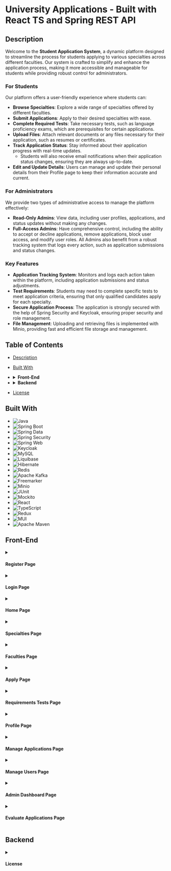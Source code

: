 # University Applications - Built with React TS and Spring REST API

## Description

Welcome to the **Student Application System**, a dynamic platform designed to streamline the process for students applying to various specialties across different faculties. Our system is crafted to simplify and enhance the application process, making it more accessible and manageable for students while providing robust control for administrators.

### For Students

Our platform offers a user-friendly experience where students can:

- **Browse Specialties**: Explore a wide range of specialties offered by different faculties.
- **Submit Applications**: Apply to their desired specialties with ease.
- **Complete Required Tests**: Take necessary tests, such as language proficiency exams, which are prerequisites for certain applications.
- **Upload Files**: Attach relevant documents or any files necessary for their application, such as resumes or certificates.
- **Track Application Status**: Stay informed about their application progress with real-time updates.
  - Students will also receive email notifications when their application status changes, ensuring they are always up-to-date.
- **Edit and Update Details**: Users can manage and update their personal details from their Profile page to keep their information accurate and current.
### For Administrators

We provide two types of administrative access to manage the platform effectively:

- **Read-Only Admins**: View data, including user profiles, applications, and status updates without making any changes.
- **Full-Access Admins**: Have comprehensive control, including the ability to accept or decline applications, remove applications, block user access, and modify user roles. All Admins also benefit from a robust tracking system that logs every action, such as application submissions and status changes.

### Key Features

- **Application Tracking System**: Monitors and logs each action taken within the platform, including application submissions and status adjustments.
- **Test Requirements**: Students may need to complete specific tests to meet application criteria, ensuring that only qualified candidates apply for each specialty.
- **Secure Application Process**: The application is strongly secured with the help of Spring Security and Keycloak, ensuring proper security and role management.
- **File Management**: Uploading and retrieving files is implemented with Minio, providing fast and efficient file storage and management.

## Table of Contents

- [Description](#description)
- [Built With](#built-with)
- <details>
  <summary><b>Front-End</b></summary>

  - [<a href="#register-page">Register Page</a>](#register-page)
  - [<a href="#login-page">Login Page</a>](#login-page)
  - [Home Page](#home-page)
  - [Specialties Page](#specialties-page)
  - [Faculties Page](#faculties-page)
  - [Apply Page](#apply-page)
  - [Requirements Tests](#requirements-tests)
  - [Profile Page](#profile-page)
  - [Manage Applications Page](#manage-applications-page)
  - [Manage Users Page](#manage-users-page)
  - [Admin Dashboard Page](#admin-dashboard-page)
  - [Evaluate Applications Page](#evaluate-applications-page)
- </details>
  <details>
  <summary><b>Backend</b></summary>
</details>

- [License](#license)


## Built With

<ul dir="auto">
  <li><img src="https://img.shields.io/badge/Java-ED4236?style=for-the-badge&logo=java&logoColor=white" alt="Java"></li>
  <li><img src="https://img.shields.io/badge/Spring%20Boot-%236BB13D?style=for-the-badge&logo=springboot&logoColor=white" alt="Spring Boot"></li>
  <li><img src="https://img.shields.io/badge/Spring%20Data-%236BB13D?style=for-the-badge&logo=spring&logoColor=white" alt="Spring Data"></li>
  <li><img src="https://img.shields.io/badge/Spring%20Security-%236BB13D?style=for-the-badge&logo=springsecurity&logoColor=white" alt="Spring Security"></li>
  <li><img src="https://img.shields.io/badge/Spring%20Web-%236BB13D?style=for-the-badge&logo=spring&logoColor=white" alt="Spring Web"></li>
  <li><img src="https://img.shields.io/badge/Keycloak-%233B3F6C?style=for-the-badge&logo=keycloak&logoColor=white" alt="Keycloak"></li>
  <li><img src="https://img.shields.io/badge/MySQL-005C84?style=for-the-badge&logo=mysql&logoColor=white" alt="MySQL"></li>
  <li><img src="https://img.shields.io/badge/Liquibase-0D4F8C?style=for-the-badge&logo=liquibase&logoColor=white" alt="Liquibase"></li>
  <li><img src="https://img.shields.io/badge/Hibernate-59666C?style=for-the-badge&logo=hibernate&logoColor=white" alt="Hibernate"></li>
  <li><img src="https://img.shields.io/badge/Redis-%23D82C20?style=for-the-badge&logo=redis&logoColor=white" alt="Redis"></li>
  <li><img src="https://img.shields.io/badge/Apache%20Kafka-%23D2302C?style=for-the-badge&logo=apachekafka&logoColor=white" alt="Apache Kafka"></li>
  <li><img src="https://img.shields.io/badge/Freemarker-%23E06F2D?style=for-the-badge&logo=freemarker&logoColor=white" alt="Freemarker"></li>
  <li><img src="https://img.shields.io/badge/Minio-%23D5A9F2?style=for-the-badge&logo=minio&logoColor=white" alt="Minio"></li>
  <li><img src="https://img.shields.io/badge/JUnit-25A162?style=for-the-badge&logo=junit&logoColor=white" alt="JUnit"></li>
  <li><img src="https://img.shields.io/badge/Mockito-8C8C8C?style=for-the-badge&logo=mockito&logoColor=white" alt="Mockito"></li>
  <li><img src="https://img.shields.io/badge/React-%23282C34?style=for-the-badge&logo=react&logoColor=61DAFB" alt="React"></li>
  <li><img src="https://img.shields.io/badge/TypeScript-%232B8AB6?style=for-the-badge&logo=typescript&logoColor=white" alt="TypeScript"></li>
  <li><img src="https://img.shields.io/badge/Redux-%23593d88?style=for-the-badge&logo=redux&logoColor=white" alt="Redux"></li>
  <li><img src="https://img.shields.io/badge/MUI-%230081CB?style=for-the-badge&logo=mui&logoColor=white" alt="MUI"></li>
  <li><img src="https://img.shields.io/badge/Apache%20Maven-C71A36?style=for-the-badge&logo=apachemaven&logoColor=white" alt="Apache Maven"></li>
</ul>


## Front-End

<details id="register-page">
<summary><h4>Register Page</h4></summary>

The registration page is designed to be user-friendly and efficient for new users looking to create an account.

![Screenshot_518](https://github.com/user-attachments/assets/7b7f8f52-53ac-4fd4-ab96-bad1b73a1dab)

- **Customized Keycloak Page**: The registration page is modified from the default Keycloak page using **keycloakify**, which upgrades it to a React-based interface.
- **Additional Fields**: Includes extra fields required by the application:
  - Username
  - Email
  - First Name
  - Middle Name
  - Last Name
  - Password (minimum 8 characters, with at least one letter and one digit)
  - Confirm Password
  - Birth Date
  - Phone Number
- **Frontend Validation**: Prevents form submission if fields are invalid, ensuring users meet all criteria before registering.
- **Backend Validation**: Mirrors the frontend checks and applies them server-side for data integrity and security.

</details>

<details id="login-page">
<summary><h4>Login Page</h4></summary>

The login page provides a secure entry point for returning users.

![Screenshot_505](https://github.com/user-attachments/assets/56c40784-389c-4c6f-add6-b66b7ed01c5e)

- **Customized Keycloak Page**: The login page is modified using **keycloakify**, upgrading the default Keycloak login page to a React-based interface.
- **Login Credentials**: Users can log in with their **username** and **password**.
- **Secure Authentication**: Ensures secure login using Keycloak’s authentication mechanisms, with the custom frontend integrated seamlessly.

</details>

<details id="home-page">
<summary><h4>Home Page</h4></summary>

The home page serves as the main entry point to the application.

![Screenshot_515](https://github.com/user-attachments/assets/a617ea10-7028-4a55-b6e4-bb82ed1b38b9)

- **Minimalistic Design**: A simple, clean interface that only displays essential elements for easy navigation.
- **Explore Prompt**: Text encourages users to explore the available faculties and specialties.
- **Navigation Buttons**: Includes buttons for exploring different sections of the site.
- **Apply Button**: Provides a button that redirects users to the application page, where they can submit an application (only accessible if logged in with a student account).

</details>

<details id="specialties-page">
<summary><h4>Specialties Page</h4></summary>

The specialties page showcases various specializations or areas of focus.

![Screenshot_512](https://github.com/user-attachments/assets/f04a6bc0-9924-4ed2-987d-e1746d565891)

- **Public Access**: Available to all users, regardless of their role or login status.
- **Specialty Information**: Displays detailed information about each specialty offered by the university, including:
  - Program details
  - Admission requirements
  - Subjects
  - List of teachers associated with each specialty
- **User-Friendly Display**: Allows users to browse and learn about all the available specialties without needing to log in.

</details>

<details id="faculties-page">
<summary><h4>Faculties Page</h4></summary>

The faculties page provides information about different academic faculties.

![Screenshot_511](https://github.com/user-attachments/assets/cbdd4dfa-1eea-4157-9eb1-9c011f16a552)

- **Faculty Overview**: Displays all available faculties in the university, along with detailed information about each one.
- **Specialties within Faculties**: Shows the specialties offered by each faculty, providing a structured view for easy navigation.
- **Specialty Links**: Each specialty is clickable, redirecting users to the **Specialties Page** and automatically filtering the list to show only the specialties from the selected faculty.
- **Public Access**: Accessible to all users, regardless of their login status.

</details>

<details id="apply-page">
<summary><h4>Apply Page</h4></summary>

The apply page allows users to submit applications for selected specialty.

![Screenshot_507](https://github.com/user-attachments/assets/ef4d3e90-68b1-4b0e-bffa-fa79e11efb1a)

- **Student-Only Access**: This page is only accessible to users who are logged in with a student account.
- **Specialty Selection**: Allows students to select a specialty from a dropdown menu. Upon selection, the specific requirements for that specialty are displayed.
- **Dynamic Requirements**: Requirements vary based on the selected specialty and are shown dynamically on the page.
- **Application Fields**: Students can enter their data, including:
  - Application description
  - Letter of recommendation
  - Average grade
  - Personal statement
  - Uploading necessary documents (supported file types: `.txt`, `.pdf`, `.doc`, `.docx`, `.png`, `.jpeg`, `.jpg`)
- **File Upload**: Supports file uploads for required documents with clear validation for file type.
- **Frontend & Backend Validation**: The page won't allow submission unless all fields meet the required rules, with validation checks on both the frontend and backend.
- **Test Requirements**: Some specialties require specific tests (e.g., Standard Test, Language Proficiency Test). Students must complete these tests before they can submit their application if the tests are listed as part of the specialty's requirements.
- **Smooth Submission**: After meeting all requirements, students can successfully submit their application for review.

</details>

<details id="requirements-tests">
<summary><h4>Requirements Tests Page</h4></summary>

The Requirements Tests page allows students to complete the necessary tests required for certain specialties.

![Screenshot_514](https://github.com/user-attachments/assets/d4b91c62-96d0-4f9a-b152-54c969b41232)

- **Student-Only Access**: This page is exclusively accessible to logged-in students.
- **Available Tests**: Presents two tests for students to complete:
  - **Standard Test**
  - **Language Proficiency Test**
- **Time Limit**: Students have a total of **1 hour** to complete each test. Once started, the tests cannot be stopped or reset.
- **Question Format**: Each test consists of **10 multiple-choice questions**, with only one correct answer per question.
- **Automatic Results**: Upon completion, the test results are automatically calculated and saved for the student.
- **Application Integration**: When students apply for a specialty that requires the test results, their scores will be provided automatically.
- **One-Time Completion**: Each test can only be completed once; students cannot retake the tests.
- **One Test at a Time**: Only one test can be started at a time.

</details>

<details id="profile-page">
<summary><h4>Profile Page</h4></summary>

The profile page offers account management features for logged-in users.

![Screenshot_510](https://github.com/user-attachments/assets/b20f2ed5-1afa-4d26-adea-ba725ac050f7)

- **User Access**: Only accessible to logged-in users.
- **Editable Profile Data**: Users can update their personal information such as:
  - First Name
  - Middle Name
  - Last Name
  - Phone Number
- **Non-Editable Fields**: Users cannot change their role, email, or username.
- **Student Applications**: Students can view all the applications they’ve submitted, along with all the data and documents they provided for each application.
  - **File Download**: Uploaded files are displayed as links. Students can click on the file names to download them.
- **Accepted Applications**: For applications that have been accepted, students will see a button. Clicking it will show the study program for the selected specialty.
  - **Program in PDF Format**: The study program is available as a downloadable PDF file for easy access and offline viewing.
    - ![Screenshot_557](https://github.com/user-attachments/assets/a6a80348-4de6-4544-864e-bf88ae1b7cc0)
 
</details>

<details id="manage-applications-page">
<summary><h4>Manage Applications Page</h4></summary>

The manage applications page allows administrators review and manage applications.

![Screenshot_516](https://github.com/user-attachments/assets/4e1da1c8-b3a8-4d80-a99c-f6a474e32cb1)

- **Admin-Only Access**: This page is only accessible to users with admin privileges.
- **Application Overview**: Displays all submitted student applications, along with the data provided for each, including uploaded files.
  - **File Download**: Files uploaded by students are available as clickable links for admins to download.
- **Filtering Options**: A filter menu allows admins to easily sort and search through applications based on various criteria.
- **Admin Actions**:
  - **Full Access Admins**: Admins with full access can take actions such as:
    - **Accept**, **Decline**, or **Delete** applications using dedicated buttons.
  - **All Admins**:
    - **Receipt Generator**: Generates a PDF format of the selected application and downloads it to the admin’s device.
      - ![Screenshot_558](https://github.com/user-attachments/assets/8ebc46cc-3884-4e53-be0a-bb842242643d)
    - **Evaluate Application**: Redirects the admin to the **Evaluate Application Page** for further review and evaluation of the application.

</details>

<details id="manage-users-page">
<summary><h4>Manage Users Page</h4></summary>

The manage users page is used for administrative tasks related to user management.

![Screenshot_506](https://github.com/user-attachments/assets/5cddaf51-4df9-459a-b722-dda425a98478)

- **Admin-Only Access**: This page is exclusively accessible to users with admin privileges.
- **User Overview**: Displays a list of all users along with their relevant data (excluding passwords for security).
- **Filtering Options**: A filter menu allows admins to easily search and sort through users based on various criteria.
- **Full Access Admin Functions**: Admins with full access can perform the following actions:
  - **Change Role and Access Level**: Admins can modify the role and access level of users using dropdown menus. After selecting the desired options, clicking the **Update** button will apply the changes.
  - **Block User**: An option to block users, which restricts their access to the site. If the user is logged in, they will be logged out immediately and cannot log back in until they are unblocked.
- **Account Protection**: Accounts of full access admins cannot be altered. Their roles and access levels cannot be changed, nor can their accounts be blocked.

</details>

<details id="admin-dashboard-page">
<summary><h4>Admin Dashboard Page</h4></summary>

The admin dashboard provides an overview of all actions made regarding student applications.

![Screenshot_504](https://github.com/user-attachments/assets/bcaa5bcb-25d9-4925-9bf2-69a8eb9bc924)

- **Admin-Only Access**: This page is exclusively accessible to users with admin privileges.
- **Activity Tracking System**: The dashboard serves as a tracking system that logs and monitors all activities related to student applications.
- **Application Submissions**: Each time a student submits an application, it is recorded with details including:
  - The student who made the application
  - The faculty and specialty applied for
  - Timestamp of the action
- **Modification Tracking**: Logs any changes made to existing applications, such as:
  - Accepted
  - Declined
  - Deleted
- **Action Details**: Each log entry includes the timestamp of the action and additional information about which user performed the action.
- **Filtering Options**: Admins can filter the activity logs to display specific actions, such as:
  - Creation of applications
  - Deletion of applications
  - Updated statuses of existing applications

</details>

<details id="evaluate-applications-page">
<summary><h4>Evaluate Applications Page</h4></summary>

The evaluate applications page is used for assessing and making decisions on applications.

![Screenshot_517](https://github.com/user-attachments/assets/43da38a2-54ed-4899-8911-0b3270cc9e59)

- **Admin-Only Access**: This page is exclusively accessible to users with admin privileges.
- **Application Evaluation**: Displays the application selected by the admin for evaluation.
- **Application Information**: Shows detailed information about the application being reviewed.
- **Specialty Requirements**: Presents the requirements for the specialty related to the application and indicates whether they have been met.

</details>

## Backend



<details id="license">
<summary><h4>License</h4></summary>
<h4>MIT License</h4>
Copyright (c) 2024 Denis Danov

Permission is hereby granted, free of charge, to any person obtaining a copy of this software and associated documentation files (the "Software"), to deal in the Software without restriction, including without limitation the rights to use, copy, modify, merge, publish, distribute, sublicense, and/or sell copies of the Software, and to permit persons to whom the Software is furnished to do so, subject to the following conditions:

The above copyright notice and this permission notice shall be included in all copies or substantial portions of the Software.

THE SOFTWARE IS PROVIDED "AS IS", WITHOUT WARRANTY OF ANY KIND, EXPRESS OR IMPLIED, INCLUDING BUT NOT LIMITED TO THE WARRANTIES OF MERCHANTABILITY, FITNESS FOR A PARTICULAR PURPOSE AND NONINFRINGEMENT. IN NO EVENT SHALL THE AUTHORS OR COPYRIGHT HOLDERS BE LIABLE FOR ANY CLAIM, DAMAGES OR OTHER LIABILITY, WHETHER IN AN ACTION OF CONTRACT, TORT OR OTHERWISE, ARISING FROM, OUT OF OR IN CONNECTION WITH THE SOFTWARE OR THE USE OR OTHER DEALINGS IN THE SOFTWARE.
</details>
